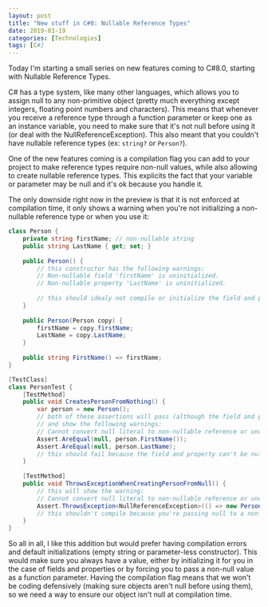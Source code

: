 ```yaml
---
layout: post
title: "New stuff in C#8: Nullable Reference Types"
date: 2019-03-19
categories: [Technologies]
tags: [C#]
---
```

Today I'm starting a small series on new features coming to C#8.0, starting with Nullable Reference Types.

C# has a type system, like many other languages, which allows you to assign null to any non-primitive object (pretty much everything except integers, floating point numbers and characters). This means that whenever you receive a reference type through a function parameter or keep one as an instance variable, you need to make sure that it's not null before using it (or deal with the NullReferenceException). This also meant that you couldn't have nullable reference types (ex: `string?` or `Person?`).

One of the new features coming is a compilation flag you can add to your project to make reference types require non-null values, while also allowing to create nullable reference types. This explicits the fact that your variable or parameter may be null and it's ok because you handle it.

The only downside right now in the preview is that it is not enforced at compilation time, it only shows a warning when you're not initializing a non-nullable reference type or when you use it:

```C#
class Person {
    private string firstName; // non-nullable string
    public string LastName { get; set; }
    
    public Person() {
        // this constructor has the following warnings:
        // Non-nullable field 'firstName' is uninitialized.
        // Non-nullable property 'LastName' is uninitialized.
        
        // this should idealy not compile or initialize the field and property with default values
    }
    
    public Person(Person copy) {
        firstName = copy.firstName;
        LastName = copy.LastName;
    }
    
    public string FirstName() => firstName;
}
```

```C#
[TestClass]
class PersonTest {
    [TestMethod]
    public void CreatesPersonFromNothing() {
        var person = new Person();
        // both of these assertions will pass (although the field and property shouldn't be null) 
        // and show the following warnings:
        // Cannot convert null literal to non-nullable reference or unconstrained type parameter.
        Assert.AreEqual(null, person.FirstName());
        Assert.AreEqual(null, person.LastName);
        // this should fail because the field and property can't be null
    }
    
    [TestMethod]
    public void ThrowsExceptionWhenCreatingPersonFromNull() {
        // this will show the warning: 
        // Cannot convert null literal to non-nullable reference or unconstrained type parameter.
        Assert.ThrowsException<NullReferenceException>(() => new Person(null));
        // this shouldn't compile because you're passing null to a non-nullable reference type
    }
}
```

So all in all, I like this addition but would prefer having compilation errors and default initializations (empty string or parameter-less constructor). This would make sure you always have a value, either by initializing it for you in the case of fields and properties or by forcing you to pass a non-null value as a function parameter. Having the compilation flag means that we won't be coding defensively (making sure objects aren't null before using them), so we need a way to ensure our object isn't null at compilation time.